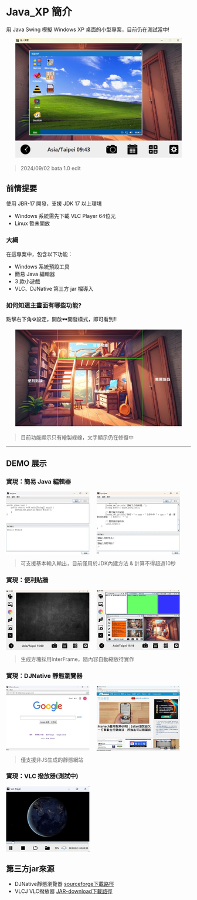 # Java_XP 簡介

用 Java Swing 模擬 Windows XP 桌面的小型專案，目前仍在測試當中!

<div style="display: flex; justify-content: center; margin-bottom: 20px;">
  <img src="/sample.jpg" alt="GitHub 簡介" style="width: 90%;">
</div>

> 2024/09/02 bata 1.0 edit

## 前情提要

使用 JBR-17 開發，支援 JDK 17 以上環境

- Windows 系統需先下載 VLC Player 64位元
- Linux 暫未開放

### 大綱

在這專案中，包含以下功能：

- Windows 系統預設工具
- 簡易 Java 編輯器
- 3 款小遊戲
- VLC、DJNative 第三方 jar 檔導入

### 如何知道主畫面有哪些功能?

點擊右下角⚙️設定，開啟🕶️開發模式，即可看到!!

<div style="display: flex; justify-content: center; margin-bottom: 20px;">
  <img src="/DEMO/layout.jpg" alt="layout" style="width: 90%;">
</div>

> 目前功能顯示只有繪製綠線，文字顯示仍在修復中

---

## DEMO 展示

### 實現：簡易 Java 編輯器

<div style="display: flex; gap: 20px;">
  <img src="/DEMO/Demo1.jpg" alt="DEMO 1" style="width: 45%;">
  <img src="/DEMO/Demo1-1.jpg" alt="DEMO 1-1" style="width: 45%;">
</div>

> 可支援基本輸入輸出，目前僅用於JDK內建方法 & 計算不得超過10秒

### 實現：便利貼牆

<div style="display: flex; gap: 20px;">
  <img src="/DEMO/Demo2-1.jpg" alt="DEMO 2-1" style="width: 45%;">
  <img src="/DEMO/Demo2-2.jpg" alt="DEMO 2-2" style="width: 45%;">
</div>

> 生成方塊採用InterFrame，隨內容自動縮放待實作

### 實現：DJNative 靜態瀏覽器

<div style="display: flex; gap: 20px;">
  <img src="/DEMO/Demo3.jpg" alt="DEMO 3" style="width: 45%;">
  <img src="/DEMO/Demo3-2.jpg" alt="DEMO 3-2" style="width: 45%;">
</div>

> 僅支援非JS生成的靜態網站

### 實現：VLC 撥放器(測試中)

<div style="display: flex;">
  <img src="/DEMO/Demo4.jpg" alt="DEMO 4" style="width: 45%;">
</div>


## 第三方jar來源

- DJNative靜態瀏覽器 [sourceforge下載路徑](https://sourceforge.net/projects/djproject/files/DJ%20Native%20Swing/)
- VLCJ VLC撥放器     [JAR-download下載路徑](https://jar-download.com/?search_box=vlcj)
